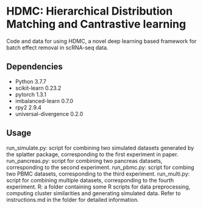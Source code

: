# HDMC: Hierarchical Distribution Matching and Cantrastive learning
Code and data for using HDMC, a novel deep learning based framework for batch effect removal in scRNA-seq data. 

## Dependencies
* Python 3.7.7
* scikit-learn 0.23.2
* pytorch 1.3.1
* imbalanced-learn 0.7.0
* rpy2 2.9.4
* universal-divergence 0.2.0

## Usage
run_simulate.py: script for combining two simulated datasets generated by the splatter package, corresponding to the first experiment in paper.
run_pancreas.py: script for combining two pancreas datasets, corresponding to the second experiment.
run_pbmc.py:     script for combing two PBMC datasets, corresponding to the third experiment.
run_multi.py:    script for combining multiple datasets, corresponding to the fourth experiment.
R:               a folder containing some R scripts for data preprocessing, computing cluster similarities and generating simulated data. Refer to instructions.md                    in the folder for detailed information.
